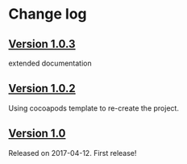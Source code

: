 # Change log

## [Version 1.0.3](https://github.com/DominikButz/DYAlertController/releases/tag/1.0.3)
extended documentation

## [Version 1.0.2](https://github.com/DominikButz/DYAlertController/releases/tag/1.0.2)
Using cocoapods template to re-create the project.

## [Version 1.0](https://github.com/DominikButz/DYAlertController/releases/tag/1.0)
Released on 2017-04-12.
First release!


